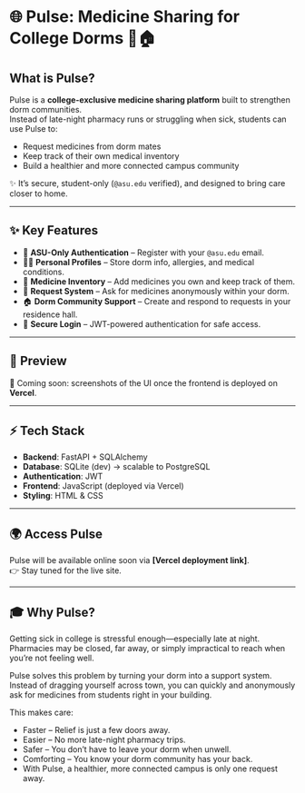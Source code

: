 # 🌐 Pulse: Medicine Sharing for College Dorms 💊🏠  

## What is Pulse?  

Pulse is a **college-exclusive medicine sharing platform** built to strengthen dorm communities.  
Instead of late-night pharmacy runs or struggling when sick, students can use Pulse to:  
  
- Request medicines from dorm mates  
- Keep track of their own medical inventory  
- Build a healthier and more connected campus community  

✨ It’s secure, student-only (`@asu.edu` verified), and designed to bring care closer to home.  

---

## ✨ Key Features  

- 🔑 **ASU-Only Authentication** – Register with your `@asu.edu` email.   
- 🧑‍⚕️ **Personal Profiles** – Store dorm info, allergies, and medical conditions.  
- 💊 **Medicine Inventory** – Add medicines you own and keep track of them.  
- 📩 **Request System** – Ask for medicines anonymously within your dorm.  
- 🏠 **Dorm Community Support** – Create and respond to requests in your residence hall.  
- 🔐 **Secure Login** – JWT-powered authentication for safe access.  

---

## 📸 Preview  

🚀 Coming soon: screenshots of the UI once the frontend is deployed on **Vercel**.  

---

## ⚡ Tech Stack  

- **Backend**: FastAPI + SQLAlchemy  
- **Database**: SQLite (dev) → scalable to PostgreSQL  
- **Authentication**: JWT  
- **Frontend**: JavaScript (deployed via Vercel)  
- **Styling**: HTML & CSS  

---

## 🌍 Access Pulse  

Pulse will be available online soon via **[Vercel deployment link]**.  
👉 Stay tuned for the live site.  

---

## 🎓 Why Pulse?  

Getting sick in college is stressful enough—especially late at night. Pharmacies may be closed, far away, or simply impractical to reach when you’re not feeling well.

Pulse solves this problem by turning your dorm into a support system. Instead of dragging yourself across town, you can quickly and anonymously ask for medicines from students right in your building.

This makes care:

- Faster – Relief is just a few doors away.
- Easier – No more late-night pharmacy trips.
- Safer – You don’t have to leave your dorm when unwell.
- Comforting – You know your dorm community has your back.
- With Pulse, a healthier, more connected campus is only one request away.  

